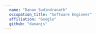 ```yaml
---
  name: "Danan Sudindranath"
  occupation_title: "Software Engineer"
  affiliation: "Google"
  github: "dananjs"
---
```

